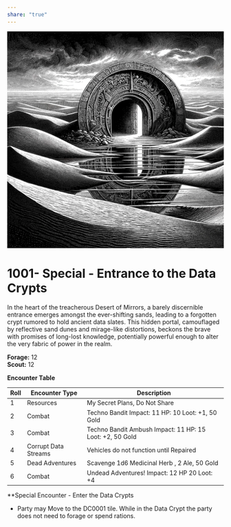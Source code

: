 ```yaml
---  
share: "true"  
---  
```

  
  
![data-crypts.png](../data-crypts.png)  
  
# 1001- Special - Entrance to the Data Crypts  
  
In the heart of the treacherous Desert of Mirrors, a barely discernible entrance emerges amongst the ever-shifting sands, leading to a forgotten crypt rumored to hold ancient data slates. This hidden portal, camouflaged by reflective sand dunes and mirage-like distortions, beckons the brave with promises of long-lost knowledge, potentially powerful enough to alter the very fabric of power in the realm.  
  
**Forage:** 12  
**Scout:** 12  
  
**Encounter Table**  
  
| Roll | Encounter Type | Description |  
| ---- | ---- | ---- |  
| 1 | Resources | My Secret Plans, Do Not Share |  
| 2 | Combat | Techno Bandit Impact: 11 HP: 10 Loot: +1, 50 Gold |  
| 3 | Combat | Techno Bandit Ambush Impact: 11 HP: 15 Loot: +2, 50 Gold |  
| 4 | Corrupt Data Streams | Vehicles do not function until Repaired |  
| 5 | Dead Adventures | Scavenge 1d6 Medicinal Herb , 2 Ale, 50 Gold |  
| 6 | Combat | Undead Adventures! Impact: 12 HP 20 Loot: +4 |  
  
**Special Encounter - Enter the Data Crypts  
  
- Party may Move to the DC0001 tile. While in the Data Crypt the party does not need to forage or spend rations.
